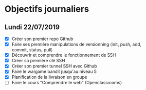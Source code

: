 # Objectifs journaliers

## Lundi 22/07/2019

- [x] Créer son premier repo Github
- [x] Faire ses première manipulations de versionning (init, push, add, commit, status, pull)
- [x] Découvrir et comprendre le fonctionnement de SSH
- [x] Créer sa première clé SSH
- [x] Créer son premier tunnel SSH avec Github
- [x] Faire le wargame bandit jusqu'au niveau 5
- [x] Planification de la livraison en groupe
- [ ] Faire le cours "Comprendre le web" (Openclassrooms)
